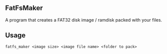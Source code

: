 FatFsMaker
-----------
A program that creates a FAT32 disk image / ramdisk packed with your files.

Usage
-----------
```
fatfs_maker <image size> <image file name> <folder to pack>
```
